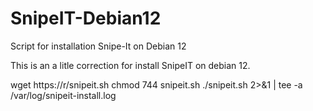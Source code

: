 # SnipeIT-Debian12
Script for installation Snipe-It on Debian 12

This is an a litle correction for install SnipeIT on debian 12.

wget https://r/snipeit.sh
chmod 744 snipeit.sh
./snipeit.sh 2>&1 | tee -a /var/log/snipeit-install.log
